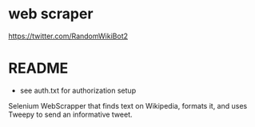 # web scraper

 https://twitter.com/RandomWikiBot2

# README
- see auth.txt for authorization setup

Selenium WebScrapper that finds text on Wikipedia, formats it, and uses Tweepy to send an informative tweet.
